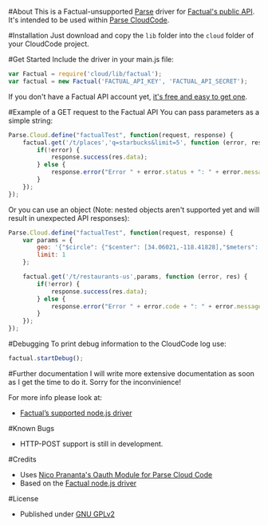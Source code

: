#About
This is a Factual-unsupported [Parse](http://parse.com) driver for [Factual's public API](http://developer.factual.com/).
It's intended to be used within [Parse CloudCode](https://www.parse.com/docs/cloud_code_guide#cloud_code).

#Installation
Just download and copy the `lib` folder into the `cloud` folder of your CloudCode project.

#Get Started
Include the driver in your main.js file:
```javascript
var Factual = require('cloud/lib/factual');
var factual = new Factual('FACTUAL_API_KEY', 'FACTUAL_API_SECRET');
```
If you don't have a Factual API account yet, [it's free and easy to get one](https://www.factual.com/api-keys/request).

#Example of a GET request to the Factual API
You can pass parameters as a simple string:
```javascript
Parse.Cloud.define("factualTest", function(request, response) {
    factual.get('/t/places','q=starbucks&limit=5', function (error, res) {
        if(!error) {
            response.success(res.data);
        } else {
            response.error("Error " + error.status + ": " + error.message);
        }
    });
});
```
Or you can use an object (Note: nested objects aren't supported yet and will result in unexpected API responses):
```javascript
Parse.Cloud.define("factualTest", function(request, response) {
    var params = {
        geo: '{"$circle": {"$center": [34.06021,-118.41828],"$meters": 5000}}',
        limit: 1
    };

    factual.get('/t/restaurants-us',params, function (error, res) {
        if(!error) {
            response.success(res.data);
        } else {
            response.error("Error " + error.code + ": " + error.message);
        }
    });
});
```
#Debugging
To print debug information to the CloudCode log use:
```javascript
factual.startDebug();
```

#Further documentation
I will write more extensive documentation as soon as I get the time to do it. Sorry for the inconvinience!

For more info please look at:
* [Factual’s supported node.js driver](https://github.com/Factual/factual-nodejs-driver)

#Known Bugs
* HTTP-POST support is still in development.

#Credits
* Uses [Nico Prananta's Oauth Module for Parse Cloud Code](https://github.com/nicnocquee/Oauth-Module-for-Parse-Cloud-Code)
* Based on the [Factual node.js driver](https://github.com/Factual/factual-nodejs-driver)

#License
* Published under [GNU GPLv2](LICENSE)
